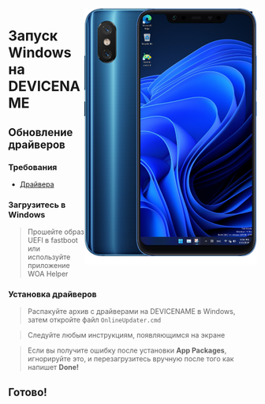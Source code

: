 <img align="right" src="https://github.com/n00b69/woa-dipper/blob/main/dipper.png" width="350" alt="Windows 11 running on dipper">

# Запуск Windows на DEVICENAME

## Обновление драйверов 

### Требования
- [Драйвера](https://github.com/n00b69/woa-DEVICENAME/releases/tag/Drivers)

### Загрузитесь в Windows
> Прошейте образ UEFI в fastboot или используйте приложение WOA Helper

### Установка драйверов
> Распакуйте архив с драйверами на DEVICENAME в Windows, затем откройте файл `OnlineUpdater.cmd`

> Следуйте любым инструкциям, появляющимся на экране

> Если вы получите ошибку после установки **App Packages**, игнорируйте это, и перезагрузитесь вручную после того как напишет **Done!**

## Готово!
